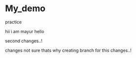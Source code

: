 # My_demo
practice


hii i am mayur
hello



second changes..!


changes not sure thats why creating branch for this changes..!
